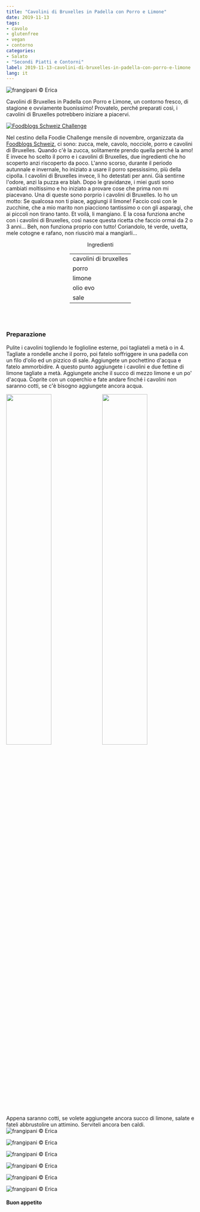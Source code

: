 ```yaml
---
title: "Cavolini di Bruxelles in Padella con Porro e Limone"
date: 2019-11-13
tags:
- cavolo
- glutenfree
- vegan
- contorno
categories:
- Salato
- "Secondi Piatti e Contorni"
label: 2019-11-13-cavolini-di-bruxelles-in-padella-con-porro-e-limone
lang: it 
---
```

![](header.jpeg "frangipani © Erica")

Cavolini di Bruxelles in Padella con Porro e Limone, un contorno fresco, di stagione e ovviamente buonissimo! Provatelo, perché preparati così, i cavolini di Bruxelles potrebbero iniziare a piacervi.

<a href="https://www.foodblogs-schweiz.ch/challenge/" target="_blank" rel="noreferrer noopener">
<img src="https://www.foodblogs-schweiz.ch/wp-content/uploads/2019/11/food-blog-challenge-nov.png" alt="Foodblogs Schweiz Challenge" class="wp-image-452"></a>

Nel cestino della Foodie Challenge mensile di novembre, organizzata da <a href="https://www.foodblogs-schweiz.ch" target="_blank">Foodblogs Schweiz</a>, ci sono: zucca, mele, cavolo, nocciole, porro e cavolini di Bruxelles. Quando c'è la zucca, solitamente prendo quella perché la amo! E invece ho scelto il porro e i cavolini di Bruxelles, due ingredienti che ho scoperto anzi riscoperto da poco. L'anno scorso, durante il periodo autunnale e invernale, ho iniziato a usare il porro spessissimo, più della cipolla. I cavolini di Bruxelles invece, li ho detestati per anni. Già sentirne l'odore, anzi la puzza era blah. Dopo le gravidanze, i miei gusti sono cambiati moltissimo e ho iniziato a provare cose che prima non mi piacevano. Una di queste sono porprio i cavolini di Bruxelles. Io ho un motto: Se qualcosa non ti piace, aggiungi il limone! Faccio così con le zucchine, che a mio marito non piacciono tantissimo o con gli asparagi, che ai piccoli non tirano tanto. Et voilà, li mangiano. E la cosa funziona anche con i cavolini di Bruxelles, così nasce questa ricetta che faccio ormai da 2 o 3 anni... Beh, non funziona proprio con tutto! Coriandolo, té verde, uvetta, mele cotogne e rafano, non riuscirò mai a mangiarli...

<div id="wrapper" style="text-align: center">
  <div id="yourdiv" style="display: inline-block;">
    <div class="ingredients">
      <div class="ingredients-title">Ingredienti</div>
      <table>
        <tbody>
          <tr>
            <td>cavolini di bruxelles</td>
          </tr>
          <tr>
            <td>porro</td>
          </tr>
          <tr>
            <td>limone</td>
          </tr>
          <tr>
            <td>olio evo</td>
          </tr>
          <tr>
            <td>sale</td>       
          </tr>
        </tbody>
      </table>
      <br></br>
    </div>
  </div>
</div>


<h3>
	<font color="grey">
		<i class="fa fa-cogs"></i>
	</font> Preparazione
</h3>

Pulite i cavolini togliendo le foglioline esterne, poi tagliateli a metà o in 4. Tagliate a rondelle anche il porro, poi fatelo soffriggere in una padella con un filo d'olio ed un pizzico di sale. Aggiungete un pochettino d'acqua e fatelo ammorbidire. A questo punto aggiungete i cavolini e due fettine di limone tagliate a metà. Aggiungete anche il succo di mezzo limone e un po' d'acqua. Coprite con un coperchio e fate andare finché i cavolini non saranno cotti, se c'è bisogno aggiungete ancora acqua. 
<p>
  <div style="width: 100%; margin-bottom: ">
    <img style="float: left; width: 49%; margin-right: 1%" src="porro.jpeg" alt="" title="frangipani © Erica" />
    <img style="float: left; width: 49%; margin-left: 1%" src="padella.jpeg" alt="" title="frangipani © Erica" />
    <div style="clear: both"></div>
  </div>
</p>

Appena saranno cotti, se volete aggiungete ancora succo di limone, salate e fateli abbrustolire un attimino. Serviteli ancora ben caldi.
![](risultato1.jpeg "frangipani © Erica")

![](risultato2.jpeg "frangipani © Erica")

![](risultato3.jpeg "frangipani © Erica")

![](risultato4.jpeg "frangipani © Erica")

![](risultato5.jpeg "frangipani © Erica")

![](risultato6.jpeg "frangipani © Erica")

<h4>Buon appetito
  <font color="red">
    <i class="fa fa-smile-o"></i>
  </font>
</h4>
